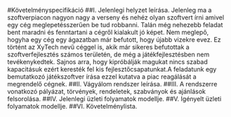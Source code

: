 ﻿#Követelményspecifikáció
##I. Jelenlegi helyzet leírása.
Jelenleg ma a szoftverpiacon nagyon nagy a verseny és nehéz olyan szoftvert írni amivel egy cég meglepetésszerűen be tud robbanni. Talán még nehezebb feladat bent maradni és fenntartani a cégről kialakult jó képet. Nem meglepő, hogyha egy cég egy ágazatban már befutott, hogy újabb vizekre evez. Ez történt az XyTech nevű céggel is, akik már sikeres befutottak a szoftverfejlesztés számos területén, de még a játékfejlesztésben nem tevékenykedtek. Sajnos arra, hogy kipróbálják magukat nincs szabad kapacitásuk ezért keresték fel kis fejlesztőcsapatunkat.A feladatunk egy bemutatkozó játékszoftver írása ezzel kutatva a piac reagálását a megrendelő cégnek.
##II. Vágyálom rendszer leírása.
##III. A rendszerre vonatkozó pályázat, törvények, rendeletek, szabványok és ajánlások felsorolása.
##IV. Jelenlegi üzleti folyamatok modellje.
##V. Igényelt üzleti folyamatok modellje.
##VI. Követelménylista.
